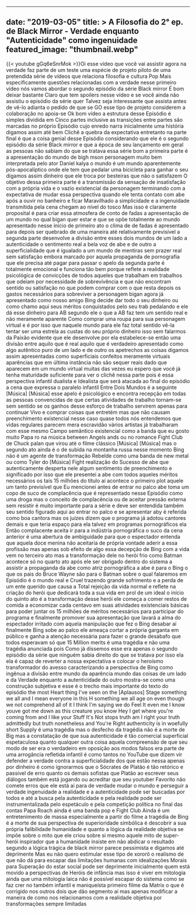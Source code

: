 
---
date: "2019-03-05"
title: > 
    A Filosofia do 2° ep. de Black Mirror - Verdade enquanto "Autenticidade" como ingenuidade
featured_image: "thumbnail.webp"
---
{{< youtube gGq6eSnrMok >}}Oi esse vídeo que você vai assistir
agora na verdade faz parte de um teste
uma espécie de projeto piloto de uma
pretendida série de vídeos que relaciona
filosofia e cultura Pop Mais
especificamente questões relacionadas
com a verdade nesse primeiro vídeo nós
vamos abordar o segundo episódio da
série Black mirror É bom deixar bastante
Claro que tem spoilers nesse vídeo e se
você ainda não assistiu o episódio da
série quer Talvez seja interessante que
assista antes de vê-lo adianta o pedido
de que se GO esse tipo de projeto
considerem a colaboração no apoia-se Ok
bom
vídeo a estrutura desse Episódio é
simples dividida em Cinco partes
inclusive as transições entre partes são
marcadas no próprio Episódio cujo enredo
narra inicialmente uma história digamos
assim até bem Clichê a quebra da
expectativa entretanto na parte final é
que a coisa genial desse Episódio
considerando que ele é o segundo
episódio da série Black mirror e que a
época de seu lançamento em geral as
pessoas não sabiam do que se tratava
essa série bom a primeira parte é a
apresentação do mundo de bigh mson
personagem muito bem interpretada pelo
ator Daniel kalya o mundo é um mundo
aparentemente pós-apocalíptico onde ele
tem que pedalar uma bicicleta para
ganhar o seu digamos assim dinheiro que
ele troca por besteiras que não o
satisfazem O objetivo dessa primeira
parte é a transmissão da sensação de
insatisfação com a própria vida e o
vazio existencial da personagem
terminando com a expectativa de mudar
essa perspectiva quando ele tenta
contato com abe após a ouvir
no banheiro e ficar Maravilhado a
simplicidade e a ingenuidade transmitida
pela cena chegam ao nível do tosco Mas
isso é claramente
proposital é para criar essa atmosfera
de conto de fadas a apresentação de um
mundo no qual bigan quer estar e que se
opõe totalmente ao mundo apresentado
nesse início de primeiro ato o clima de
de fadas é apresentado para depois ser
quebrado de uma maneira até
relativamente previsível a segunda parte
desenvolve a divisão entre esses dois
mundos de um lado a autenticidade o
sentimento real a bela voz de abe e de
outro a superficialidade que é igualado
a um mundo de mentiras sem prazer real
sem satisfação embora marcado por aquela
propaganda de pornografia que ele
precisa até pagar para passar o apelo da
segunda parte é totalmente emocional e
funciona tão bem porque reflete a
realidade psicológica de convicções de
todos aqueles que trabalham em trabalhos
que odeiam por necessidade de
sobrevivência e que não encontram
sentido ou satisfação no que podem
comprar com o que resta depois os gastos
necessários para sobreviver a personagem
bigan agora já apresentado como nosso
amigo Bing decide dar todo o seu
dinheiro ou como chamo aqui seus méritos
conquistados pelo seu trab pedalando e
ele dá esse dinheiro para AB segundo ele
o que a AB faz tem um sentido real e não
meramente aparente Como comprar uma
roupa para sua personagem virtual e é
por isso que naquele mundo para ele faz
total sentido vê-la tentar ser uma
estrela as custas do seu próprio
dinheiro isso sem falarmos da Paixão
evidente que ele desenvolve por ela
estabelece-se então uma divisão entre
aquilo que é real aquilo que é
verdadeiro apresentado como algo
autêntico puro de um lado e de outro os
apetrechos as coisas digamos assim
apresentadas como superficiais confeitos
meramente virtuais aparências que em
última instância não são sequer reais
dado que aparecem em um mundo virtual
muitas das vezes eu espero que você já
tenha maturidade suficiente para ver o
clichê nessa parte pois é essa
perspectiva infantil dualista e
Idealista que será atacada ao final do
episódio a cena que expressa o paralelo
infantil Entre Dois Mundos é a seguinte
[Música]
[Música]
esse apelo é psicológico e encontra
recepção em todas as pessoas convencidas
de que certas atividades de trabalho
tornam-se sem sentido se os ganhos desse
esforço de trabalho servirem apenas para
continuar Vivo e comprar coisas que
entretém mas que não causam
preenchimento existencial nesse caso
quase todos nós entendemos que vidas
regulares parecem mera escravidão vários
artistas já trabalharam com esse mesmo
Campo semântico existencial como a banda
que eu gosto muito Papa ro na música
between Angels ands ou no romance Fight
Club de Chuck palan que virou até o
filme clássico
[Música]
[Música]
mas o segundo ato ainda é o de subida na
montanha russa nesse momento Bing não é
um agente de transformação Rebelde como
uma banda de new metal ou como Tyler do
[Música]
Fight realização do Sucesso de abe que
autenticamente desperta nele algum
sentimento de preenchimento e
significado por isso que ele presentei a
abe com todos aqueles méritos
necessários os tais 15 milhões do título
aí acontece o primeiro plot aquele um
tanto previsível que Eu mencionei antes
de entrar no palco abe toma um copo de
suco de complacência que é representado
nesse Episódio como uma droga mas o
conceito de complacência ou de aceitar
pressão externa sem resistir é muito
importante para a série e deve ser
entendida também seu sentido figurado
aqui ao entrar no palco e se apresentar
aby é referida como boa cantora mas os
juízes dizem que o programa já adotou
cantores demais e que teria espaço para
ela talvez em programas pornográficos
ela Então complacente aceita ir para a
indústria pornográfica o suco da cena
anterior é uma abertura de ambiguidade
para que o espectador entenda que aquela
doce menina não aceitaria de própria
vontade aderir a essa profissão mas
apenas sob efeito de algo essa decepção
de Bing com a vida vem no terceiro ato
mas a transformação dele no herói frio
como Batman acontece só no quarto ato
após ele ser obrigado dentro do sistema
a assistir a propaganda da abe como
atriz pornográfica a abe é para o Bing o
que os pais do Bruce Wayne são para o
Batman sobre o qual falaremos em
Episódio é o mundo real e Cruel trazendo
grande sofrimento e a perda de um ente
querido que causa a Total rejeição da
vida normal e reflete na criação do
herói que dedicará toda a sua vida em
prol de um ideal o início do quinto ato
é a transformação desse herói ele começa
a comer restos de comida a economizar
cada centavo em suas atividades
existenciais básicas para poder juntar
os 15 milhões de méritos necessários
para participar do programa e finalmente
promover sua apresentação que lavará a
alma do espectador irritado com aquela
manipulação que fez o Bing desabar aí
finalmente Bing sobe ao palco ele ameaça
cortar a própria garganta em público e
ganha a atenção necessária para fazer o
grande desabafo que todos esperavam só
que 15 Million merits é uma tragédia e
não uma tragédia anunciada pois Como já
dissemos esse era apenas o segundo
episódio da série que ninguém sabia
direito do que se tratava por isso ela
ela é capaz de reverter a nossa
expectativa e colocar o heroísmo
transformador do avesso caracterizando a
perspectiva de Bing como ingênua a
divisão entre mundo da aparência mundo
das coisas de um lado e da Verdade
enquanto a autenticidade do outro
mostra-se como uma construção subjetiva
e esse é o trecho mais importante do
texto do episódio
the most Heart thing I've seen on the
[Aplausos]
Stage something we all and I mean
everyone in this H something we all age
on even though we not comprehend all of
it I think I'm saying we do Feel
It even me I know youve got me down as
this
creature you know
Hey I get where you're coming from and I
like your Stuff It's Not stops truth am
I
right your truth admittedly but truth
nonetheless and You're Right
authenticity is in woefully short Supply
é uma tragédia mas o desfecho da
tragédia não é a morte de Big mas a
constatação de que sua autenticidade é
tão comercial superficial
espetaculosa quanto qualquer outra coisa
aquela compreensão de que seu modo de
ser era o verdadeiro em oposição aos
modos falsos era parte de uma arrogância
refletida infantil é como tantos no
YouTube que dizem vir defender a verdade
contra a superficialidade dos que estão
nessa apenas por dinheiro é como
ignorarmos que o Sócrates de Platão é
tão retórico e passível de erro quanto
os demais sofistas que Platão ao
escrever seus diálogos também está
jogando ou acreditar que seu youtuber
Favorito não comete erros que ele está
aí para de verdade mudar o mundo e
perseguir a verdade ingenuidade a
realidade e a autenticidade pode ser
buscadas por todos e até a busca pela
autenticidade e pela realidade pode ser
instrumentalizada pelo espetáculo e pela
competição política no final das contas
Papa Roach ainda é uma banda pop e Fight
Club Ainda é um entretenimento de massa
especialmente a partir do filme a
tragédia de Bing é a morte de sua
perspectiva de superioridade simbólica é
descobrir a sua própria falibilidade
humanidade e quanto a lógica da
realidade objetiva se impõe sobre o mito
que ele criou sobre si mesmo aquele mito
de super-herói inspirador que a
humanidade insiste em não abdicar o
resultado segundo a lógica trágica de
black mirror parece pessimista e digamos
até deprimente Mas eu não quero
estimular esse tipo de xororô o realismo
de que não dá para escapar das
limitações humanas com idealizações
Morais para Superação do estar social
pode ser deprimente inicialmente quem
está movido a perspectivas de Heróis de
infância mas isso é viver em mitologia
ainda que uma mitologia laica não é
possível escapar do sistema como se faz
crer no também infantil e maniqueísta
primeiro filme da Matrix o que é
corrigido nos outros dois que dão
segmento aí mas apenas modificar a
maneira de como nos relacionamos com a
realidade objetiva por transformações
sempre limitadas